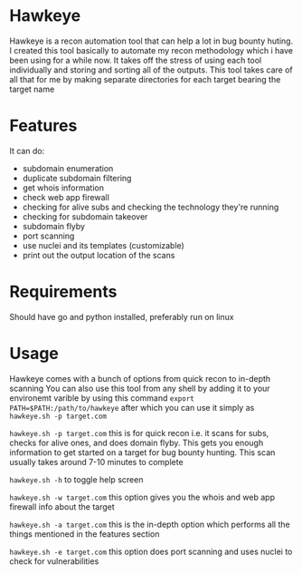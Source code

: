 # Hawkeye
Hawkeye is a recon automation tool that can help a lot in bug bounty huting. I created this tool basically to automate my recon methodology which i have been using for a while now. It takes off the stress of using each tool individually and storing and sorting all of the outputs. This tool takes care of all that for me by making separate directories for each target bearing the target name 

# Features
It can do: 
 - subdomain enumeration 
 - duplicate subdomain filtering
 - get whois information
 - check web app firewall
 - checking for alive subs and checking the technology they're running 
 - checking for subdomain takeover
 - subdomain flyby
 - port scanning 
 - use nuclei and its templates (customizable)
 - print out the output location of the scans
 
 # Requirements 
 Should have go and python installed, preferably run on linux
 
 # Usage
 Hawkeye comes with a bunch of options from quick recon to in-depth scanning 
 You can also use this tool from any shell by adding it to your environemt varible by using this command ```export PATH=$PATH:/path/to/hawkeye``` after which you can use it simply as ```hawkeye.sh -p target.com```
 
 ```hawkeye.sh -p target.com``` this is for quick recon i.e. it scans for subs, checks for alive ones, and does domain flyby. This gets you enough information to get started on a target for bug bounty hunting. This scan usually takes around 7-10 minutes to complete
 
 ```hawkeye.sh -h``` to toggle help screen
 
 ```hawkeye.sh -w target.com``` this option gives you the whois and web app firewall info about the target
 
 ```hawkeye.sh -a target.com``` this is the in-depth option which performs all the things mentioned in the features section
 
 ```hawkeye.sh -e target.com``` this option does port scanning and uses nuclei to check for vulnerabilities
 
